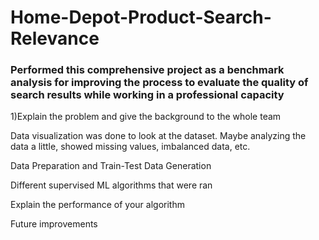 # Home-Depot-Product-Search-Relevance
### Performed this comprehensive project as a benchmark analysis for improving the process to evaluate the quality of search results while working in a professional capacity
1)Explain the problem and give the background to the whole team

   Data visualization was done to look at the dataset. Maybe analyzing the data a little, showed missing values, imbalanced data, etc.

   Data Preparation and Train-Test Data Generation
   
   Different supervised ML algorithms that were ran
  
   Explain the performance of your algorithm

   Future improvements
